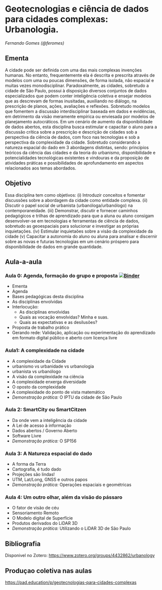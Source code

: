 # Geotecnologias e ciência de dados para cidades complexas: Urbanologia.

_Fernando Gomes (@feromes)_

## Ementa

A cidade pode ser definida com uma das mais complexas invenções humanas. No entanto, frequentemente ela é descrita e prescrita através de modelos com uma ou poucas dimensões, de forma isolada, não espacial e muitas vezes monodisciplinar. Paradoxalmente, as cidades, sobretudo a cidade de São Paulo, possui à disposição diversos conjuntos de dados especializados que podem conter inteligência coletiva e ensejar modelos que as descrevam de formas inusitadas, auxiliando no diálogo, na prescrição de planos, ações, avaliações e reflexões. Sobretudo modelos que fomentem a discussão interdisciplinar baseada em dados e evidências, em detrimento da visão meramente empírica ou enviesada por modelos de planejamento autocráticos. Em um cenário de aumento da disponibilidade de dados abertos, esta disciplina busca estimular e capacitar o aluno para a discussão crítica sobre a  prescrição e descrição de cidades sob a perspectiva da ciência de dados, com foco nas tecnologias e sob a perspectiva da complexidade da cidade. Sobretudo considerando a natureza espacial do dado em 3 abordagens distintas, sendo: princípios teóricos da ciência das cidades e da teoria do urbanismo, disponibilidade e potencialidades tecnológicas existentes e vindouras e da proposição de atividades práticas e possibilidades de aprofundamento em aspectos relacionados aos temas abordados.

## Objetivo

Essa disciplina tem como objetivos: (i) Introduzir conceitos e fomentar discussões sobre a abordagem da cidade como entidade complexa. (ii) Discutir o papel social de urbanista (urbanóloga/urbanólogo) na contemporaneidade. (iii) Demonstrar, discutir e  fornecer caminhos pedagógicos e trilhas de aprendizado para que a aluna ou aluno consigam desenvolver-se em tecnologias e ferramentas de ciência de dados, sobretudo as geoespaciais para solucionar e investigar as próprias inquietações. (iv) Estimular inquietaões sobre a visão da complexidade da cidade (v) Capacitar a autonomia do aluno ou aluna para analisar e discernir sobre as novas e futuras tecnologias em um cenário próspero para disponibilidade de dados em grande quantidade.

## Aula-a-aula

### Aula 0: Agenda, formação do grupo e proposta [![Binder](https://mybinder.org/badge_logo.svg)](https://mybinder.org/v2/gh/feromes/geotecnologias-para-cidades-complexas/HEAD?filepath=https%3A%2F%2Fgithub.com%2Fferomes%2Fgeotecnologias-para-cidades-complexas%2Fblob%2Fmain%2FAula%25200%2520-%2520Agenda%252C%2520forma%25C3%25A7%25C3%25A3o%2520do%2520grupo%2520e%2520proposta.ipynb)

* Ementa
* Agenda
* Bases pedagógicas desta disciplina
* As disciplinas envolvidas
* Interlocução:
    * As disciplinas envolvidas
    * Quais as vocação envolvidas? Minha e suas.
    * Quais as expectativas e as desilusões?
* Proposta de trabalho prático
* Gerando rede: Validação, aplicação ou experimentação do aprendizado em formato digital público e aberto com licença livre


### Aula1: A complexidade na cidade 

* A complexidade da Cidade
* urbanismo vs urbanidade vs urbanologia
* urbanista vs urbanólogo
* A visão da complexidade na ciência
* A complexidade enxerga diversidade
* O oposto da complexidade
* A complexidade do ponto de vista matemático
* _Demonstração prática:_ O IPTU da cidade de São Paulo

### Aula 2: SmartCity ou SmartCitzen

* Da onde vem a inteligência da cidade
* A Lei de acesso à informação
* Dados abertos / Governo Aberto
* Software Livre
* _Demonstração prática:_ O SP156

### Aula 3: A Natureza espacial do dado

* A forma da Terra
* Cartografia, é tudo dado
* Projeções são lindas!
* UTM, Lat/Long, GNSS e outros papos
* _Demonstração prática:_ Operações espaciais e geométricas

### Aula 4: Um outro olhar, além da visão do pássaro

* O fator de visão de céu
* Sensoriamento Remoto
* O Modelo digital de Superfície
* Produtos derivados do LiDAR 3D
* _Demonstração prática:_ Utilizando o LiDAR 3D de São Paulo

## Bibliografia

Disponivel no Zotero: https://www.zotero.org/groups/4432862/urbanology

## Produçao coletiva nas aulas

https://pad.education/p/geotecnologias-para-cidades-complexas




